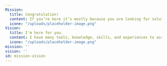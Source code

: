 ```yaml
---
Mission:
  title: Congratulation!
  content: If you’re here it’s mostly because you are looking for solutions to get better or live an even more vibrant life!
  icone: "/uploads/placeholder-image.png"
Vision:
  title: I'm here for you.
  content: I have many tools, knowledge, skills, and experiences to assist you.
  icone: "/uploads/placeholder-image.png"
mission: ''
vision: ''
id: mission-vision
---
```

